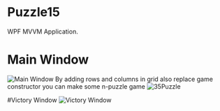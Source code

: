 # Puzzle15
WPF MVVM Application.
# Main Window
![Main Window](https://pp.userapi.com/c836326/v836326063/25781/WnbKa1R4Mj8.jpg)
By adding rows and columns in grid also replace game constructor you can make some n-puzzle game
![35Puzzle](https://pp.userapi.com/c836326/v836326063/25917/raOiMKYo4xE.jpg)

#Victory Window
![Victory Window](https://pp.userapi.com/c836326/v836326063/2579e/VoMJO0kkw0o.jpg)
